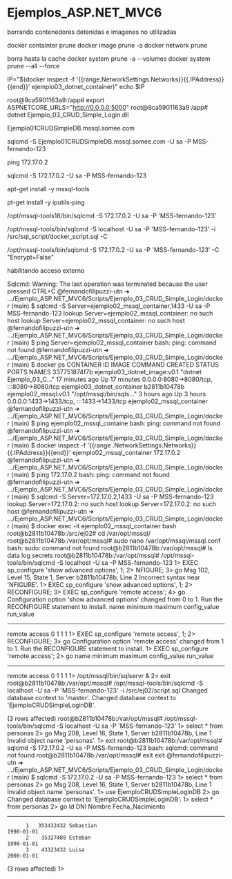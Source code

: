 # Ejemplos_ASP.NET_MVC6


borrando contenedores detenidas e imagenes no utilizadas

docker containter prune
docker image prune -a
docker network prune

borra hasta la cache
docker system prune -a --volumes
docker system prune --all --force


IP="$(docker inspect -f '{{range.NetworkSettings.Networks}}{{.IPAddress}}{{end}}' ejemplo03_dotnet_container)"
echo $IP

root@9ca5901163a9:/app# export ASPNETCORE_URLS="http://0.0.0.0:5000"
root@9ca5901163a9:/app# dotnet Ejemplo_03_CRUD_Simple_Login.dll




Ejemplo01CRUDSimpleDB.mssql.somee.com

sqlcmd -S Ejemplo01CRUDSimpleDB.mssql.somee.com -U sa -P MSS-fernando-123

ping 172.17.0.2

sqlcmd -S 172.17.0.2 -U sa -P MSS-fernando-123


apt-get install -y mssql-tools 

pt-get install -y iputils-ping


/opt/mssql-tools18/bin/sqlcmd -S 172.17.0.2 -U sa -P 'MSS-fernando-123'


/opt/mssql-tools/bin/sqlcmd -S localhost -U sa -P 'MSS-fernando-123' -i /src/sql_script/docker_script.sql -C


/opt/mssql-tools/bin/sqlcmd -S 172.17.0.2 -U sa -P 'MSS-fernando-123'  -C "Encrypt=False" 


habilitando acceso externo

Sqlcmd: Warning: The last operation was terminated because the user pressed CTRL+C
@fernandofilipuzzi-utn ➜ .../Ejemplo_ASP.NET_MVC6/Scripts/Ejemplo_03_CRUD_Simple_Login/docker (main) $ sqlcmd -S Server=ejemplo02_mssql_container,1433 -U sa -P MSS-fernando-123
lookup Server=ejemplo02_mssql_container: no such host
lookup Server=ejemplo02_mssql_container: no such host
@fernandofilipuzzi-utn ➜ .../Ejemplo_ASP.NET_MVC6/Scripts/Ejemplo_03_CRUD_Simple_Login/docker (main) $ ping Server=ejemplo02_mssql_container
bash: ping: command not found
@fernandofilipuzzi-utn ➜ .../Ejemplo_ASP.NET_MVC6/Scripts/Ejemplo_03_CRUD_Simple_Login/docker (main) $ docker ps
CONTAINER ID   IMAGE                         COMMAND                  CREATED          STATUS          PORTS                                       NAMES
337751874f7b   ejemplo03_dotnet_image:v0.1   "dotnet Ejemplo_03_C…"   17 minutes ago   Up 17 minutes   0.0.0.0:8080->8080/tcp, :::8080->8080/tcp   ejemplo03_dotnet_container
b2811b10478b   ejemplo02_mssql:v0.1          "/opt/mssql/bin/sqls…"   3 hours ago      Up 3 hours      0.0.0.0:1433->1433/tcp, :::1433->1433/tcp   ejemplo02_mssql_container
@fernandofilipuzzi-utn ➜ .../Ejemplo_ASP.NET_MVC6/Scripts/Ejemplo_03_CRUD_Simple_Login/docker (main) $ ping ejemplo02_mssql_containe
bash: ping: command not found
@fernandofilipuzzi-utn ➜ .../Ejemplo_ASP.NET_MVC6/Scripts/Ejemplo_03_CRUD_Simple_Login/docker (main) $ docker inspect -f '{{range .NetworkSettings.Networks}}{{.IPAddress}}{{end}}' ejemplo02_mssql_container
172.17.0.2
@fernandofilipuzzi-utn ➜ .../Ejemplo_ASP.NET_MVC6/Scripts/Ejemplo_03_CRUD_Simple_Login/docker (main) $ ping 172.17.0.2
bash: ping: command not found
@fernandofilipuzzi-utn ➜ .../Ejemplo_ASP.NET_MVC6/Scripts/Ejemplo_03_CRUD_Simple_Login/docker (main) $ sqlcmd -S Server=172.17.0.2,1433 -U sa -P MSS-fernando-123
lookup Server=172.17.0.2: no such host
lookup Server=172.17.0.2: no such host
@fernandofilipuzzi-utn ➜ .../Ejemplo_ASP.NET_MVC6/Scripts/Ejemplo_03_CRUD_Simple_Login/docker (main) $ docker exec -it ejemplo02_mssql_container bash
root@b2811b10478b:/src/ej02# cd /var/opt/mssql/
root@b2811b10478b:/var/opt/mssql# sudo nano /var/opt/mssql/mssql.conf
bash: sudo: command not found
root@b2811b10478b:/var/opt/mssql# ls
data  log  secrets
root@b2811b10478b:/var/opt/mssql# /opt/mssql-tools/bin/sqlcmd -S localhost -U sa -P MSS-fernando-123
1> EXEC sp_configure 'show advanced options', 1;
2> NFIGURE;
3> go
Msg 102, Level 15, State 1, Server b2811b10478b, Line 2
Incorrect syntax near 'NFIGURE'.
1> EXEC sp_configure 'show advanced options', 1;
2> RECONFIGURE;
3> EXEC sp_configure 'remote access';
4> go
Configuration option 'show advanced options' changed from 0 to 1. Run the RECONFIGURE statement to install.
name                                minimum     maximum     config_value run_value  
----------------------------------- ----------- ----------- ------------ -----------
remote access                                 0           1            1           1
1> EXEC sp_configure 'remote access', 1;
2> RECONFIGURE;
3> go
Configuration option 'remote access' changed from 1 to 1. Run the RECONFIGURE statement to install.
1>      EXEC sp_configure 'remote access';
2> go
name                                minimum     maximum     config_value run_value  
----------------------------------- ----------- ----------- ------------ -----------
remote access                                 0           1            1           1
1> /opt/mssql/bin/sqlservr &
2> exit
root@b2811b10478b:/var/opt/mssql# /opt/mssql-tools/bin/sqlcmd -S localhost -U sa -P 'MSS-fernando-123' -i /src/ej02/script.sql
Changed database context to 'master'.
Changed database context to 'EjemploCRUDSimpleLoginDB'.

(3 rows affected)
root@b2811b10478b:/var/opt/mssql# /opt/mssql-tools/bin/sqlcmd -S localhost -U sa -P 'MSS-fernando-123' 
1> select * from personas
2> go
Msg 208, Level 16, State 1, Server b2811b10478b, Line 1
Invalid object name 'personas'.
1> exit
root@b2811b10478b:/var/opt/mssql# sqlcmd -S 172.17.0.2 -U sa -P MSS-fernando-123
bash: sqlcmd: command not found
root@b2811b10478b:/var/opt/mssql# exit
exit
@fernandofilipuzzi-utn ➜ .../Ejemplo_ASP.NET_MVC6/Scripts/Ejemplo_03_CRUD_Simple_Login/docker (main) $ sqlcmd -S 172.17.0.2 -U sa -P MSS-fernando-123
1> select * from personas
2> go
Msg 208, Level 16, State 1, Server b2811b10478b, Line 1
Invalid object name 'personas'.
1> use EjemploCRUDSimpleLoginDB
2> go
Changed database context to 'EjemploCRUDSimpleLoginDB'.
1> select * from personas
2> go
Id          DNI         Nombre                                                                                               Fecha_Nacimiento
----------- ----------- ---------------------------------------------------------------------------------------------------- ----------------
          1   353432432 Sebastian                                                                                                  1990-01-01
          2    35327489 Esteban                                                                                                    1990-01-01
          3    43323432 Luisa                                                                                                      2000-01-01

(3 rows affected)
1> 
